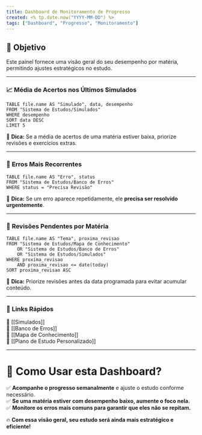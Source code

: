```yaml
---
title: Dashboard de Monitoramento de Progresso
created: <% tp.date.now("YYYY-MM-DD") %>
tags: ["Dashboard", "Progresso", "Monitoramento"]
---
```

## **🎯 Objetivo**

Este painel fornece uma visão geral do seu desempenho por matéria, permitindo ajustes estratégicos no estudo.

---

### 📈 **Média de Acertos nos Últimos Simulados**

```dataview
TABLE file.name AS "Simulado", data, desempenho 
FROM "Sistema de Estudos/Simulados" 
WHERE desempenho 
SORT data DESC 
LIMIT 5
```

📌 **Dica:** Se a média de acertos de uma matéria estiver baixa, priorize revisões e exercícios extras.

---

### 🔄 **Erros Mais Recorrentes**

```dataview
TABLE file.name AS "Erro", status
FROM "Sistema de Estudos/Banco de Erros"
WHERE status = "Precisa Revisão"
```

📌 **Dica:** Se um erro aparece repetidamente, ele **precisa ser resolvido urgentemente**.

---

### 📅 **Revisões Pendentes por Matéria**

```dataview
TABLE file.name AS "Tema", proxima_revisao 
FROM "Sistema de Estudos/Mapa de Conhecimento" 
	OR "Sistema de Estudos/Banco de Erros" 
	OR "Sistema de Estudos/Simulados" 
WHERE proxima_revisao 
	AND proxima_revisao <= date(today) 
SORT proxima_revisao ASC
```

📌 **Dica:** Priorize revisões antes da data programada para evitar acumular conteúdo.

---

### 🔗 **Links Rápidos**

🔹 [[Simulados]]  
🔹 [[Banco de Erros]]  
🔹 [[Mapa de Conhecimento]]  
🔹 [[Plano de Estudo Personalizado]]

---

# 🚀 **Como Usar esta Dashboard?**

✅ **Acompanhe o progresso semanalmente** e ajuste o estudo conforme necessário.  
✅ **Se uma matéria estiver com desempenho baixo, aumente o foco nela.**  
✅ **Monitore os erros mais comuns para garantir que eles não se repitam.**

🔥 **Com essa visão geral, seu estudo será ainda mais estratégico e eficiente!**